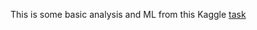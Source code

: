 This is some basic analysis and ML from this Kaggle [task](https://www.kaggle.com/c/GiveMeSomeCredit/overview)

